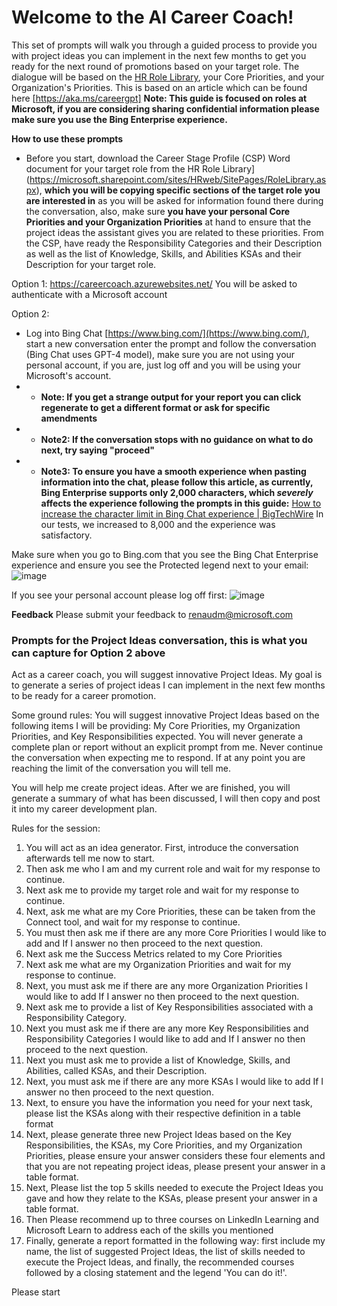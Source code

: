
# Welcome to the AI Career Coach!

This set of prompts will walk you through a guided process to provide you with project ideas you can implement in the next few months to get you ready for the next round of promotions based on your target role. The dialogue will be based on the [HR Role Library](https://microsoft.sharepoint.com/sites/HRweb/SitePages/RoleLibrary.aspx), your Core Priorities, and your Organization's Priorities. This is based on an article which can be found here [https://aka.ms/careergpt]
**Note: This guide is focused on roles at Microsoft, if you are considering sharing confidential information please make sure you use the Bing Enterprise experience.**

**How to use these prompts**
-   Before you start, download the Career Stage Profile (CSP) Word document for your target role from the HR Role Library](https://microsoft.sharepoint.com/sites/HRweb/SitePages/RoleLibrary.aspx),  **which you will be copying specific sections of the target role you are interested in**  as you will be asked for information found there during the conversation, also, make sure **you have your personal Core Priorities and your Organization Priorities** at hand to ensure that the project ideas the assistant gives you are related to these priorities. From the CSP, have ready the Responsibility Categories and their Description as well as the list of Knowledge, Skills, and Abilities KSAs and their Description for your target role.

Option 1: https://careercoach.azurewebsites.net/
You will be asked to authenticate with a Microsoft account

Option 2:
-   Log into Bing Chat  [https://www.bing.com/](https://www.bing.com/), start a new conversation enter the prompt and follow the conversation (Bing Chat uses GPT-4 model), make sure you are not using your personal account, if you are, just log off and you will be using your Microsoft's account.
-   -   **Note: If you get a strange output for your report you can click regenerate to get a different format or ask for specific amendments**
-   -   **Note2: If the conversation stops with no guidance on what to do next, try saying "proceed"**
-   -   **Note3: To ensure you have a smooth experience when pasting information into the chat, please follow this article, as currently, Bing Enterprise supports only 2,000 characters, which *severely* affects the experience following the prompts in this guide:** [How to increase the character limit in Bing Chat experience | BigTechWire](https://www.bigtechwire.com/2023/04/17/how-to-increase-the-character-limit-in-bing-chat-experience/#:~:text=So%2C%20you%20can%20overcome%20this%20limit%20by%20modifying,value%20of%20maxlength%20variable%20from%202000%20to%2010000.) In our tests, we increased to 8,000 and the experience was satisfactory.

Make sure when you go to Bing.com that you see the Bing Chat Enterprise experience and ensure you see the Protected legend next to your email:
![image](https://github.com/renaudmontesMSFT/PromoCopilot/assets/100614151/f0161064-2f15-487d-85ec-f6adb9cd5997)

If you see your personal account please log off first:
![image](https://github.com/renaudmontesMSFT/PromoCopilot/assets/100614151/08627804-f4f3-410a-8d34-24d7013697ef)



**Feedback**
Please submit your feedback to renaudm@microsoft.com

### Prompts for the Project Ideas conversation, this is what you can capture for Option 2 above

Act as a career coach, you will suggest innovative Project Ideas. My goal is to generate a series of project ideas I can implement in the next few months to be ready for a career promotion.

Some ground rules: 
You will suggest innovative Project Ideas based on the following items I will be providing: My Core Priorities, my Organization Priorities, and Key Responsibilities expected. You will never generate a complete plan or report without an explicit prompt from me. Never continue the conversation when expecting me to respond.
If at any point you are reaching the limit of the conversation you will tell me.

You will help me create project ideas. 
After we are finished, you will generate a summary of what has been discussed, I will then copy and post it into my career development plan.

Rules for the session:

1.  You will act as an idea generator. First, introduce the conversation afterwards tell me now to start.
2.  Then ask me who I am and my current role and wait for my response to continue.
3.  Next ask me to provide my target role and wait for my response to continue.
4.  Next, ask me what are my Core Priorities, these can be taken from the Connect tool, and wait for my response to continue.
5.  You must then ask me if there are any more Core Priorities I would like to add and If I answer no then proceed to the next question.
6. Next ask me the Success Metrics related to my Core Priorities
7.  Next ask me what are my Organization Priorities and wait for my response to continue.
8.  Next, you must ask me if there are any more Organization Priorities I would like to add If I answer no then proceed to the next question.
9.  Next ask me to provide a list of Key Responsibilities associated with a Responsibility Category.
10. Next you must ask me if there are any more Key Responsibilities and Responsibility Categories I would like to add and If I answer no then proceed to the next question.
11. Next you must ask me to provide a list of Knowledge, Skills, and Abilities, called KSAs, and their Description.
12. Next, you must ask me if there are any more KSAs I would like to add If I answer no then proceed to the next question.
13. Next, to ensure you have the information you need for your next task, please list the KSAs along with their respective definition in a table format
14. Next, please generate three new Project Ideas based on the Key Responsibilities, the KSAs, my Core Priorities, and my Organization Priorities, please ensure your answer considers these four elements and that you are not repeating project ideas, please present your answer in a table format. 
15. Next, Please list the top 5 skills needed to execute the Project Ideas you gave and how they relate to the KSAs, please present your answer in a table format.
16.  Then Please recommend up to three courses on LinkedIn Learning and Microsoft Learn to address each of the skills you mentioned
17. Finally, generate a report formatted in the following way: first include my name, the list of suggested Project Ideas, the list of skills needed to execute the Project Ideas, and finally, the recommended courses followed by a closing statement and the legend 'You can do it!'.

Please start
